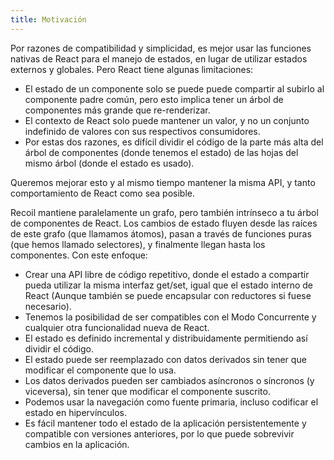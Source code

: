 ```yaml
---
title: Motivación
---
```


Por razones de compatibilidad y simplicidad, es mejor usar las funciones nativas de React para el manejo de estados, en lugar de utilizar estados externos y globales. Pero React tiene algunas limitaciones:

- El estado de un componente solo se puede puede compartir al subirlo al componente padre común, pero esto implica tener un árbol de componentes más grande que re-renderizar.
- El contexto de React solo puede mantener un valor, y no un conjunto indefinido de valores con sus respectivos consumidores.
- Por estas dos razones, es difícil dividir el código de la parte más alta del árbol de componentes (donde tenemos el estado) de las hojas del mismo árbol (donde el estado es usado).

Queremos mejorar esto y al mismo tiempo mantener la misma API, y tanto comportamiento de React como sea posible.

Recoil mantiene paralelamente un grafo, pero también intrínseco a tu árbol de componentes de React. Los cambios de estado fluyen desde las raíces de este grafo (que llamamos átomos), pasan a través de funciones puras (que hemos llamado selectores), y finalmente llegan hasta los componentes.
Con este enfoque:

- Crear una API libre de código repetitivo, donde el estado a compartir pueda utilizar la misma interfaz get/set, igual que el estado interno de React (Aunque también se puede encapsular con reductores si fuese necesario).
- Tenemos la posibilidad de ser compatibles con el Modo Concurrente y cualquier otra funcionalidad nueva de React.
- El estado es definido incremental y distribuidamente permitiendo así dividir el código.
- El estado puede ser reemplazado con datos derivados sin tener que modificar el componente que lo usa.
- Los datos derivados pueden ser cambiados asíncronos o síncronos (y viceversa), sin tener que modificar el componente suscrito.
- Podemos usar la navegación como fuente primaria, incluso codificar el estado en hipervínculos.
- Es fácil mantener todo el estado de la aplicación persistentemente y compatible con versiones anteriores, por lo que puede sobrevivir cambios en la aplicación.
